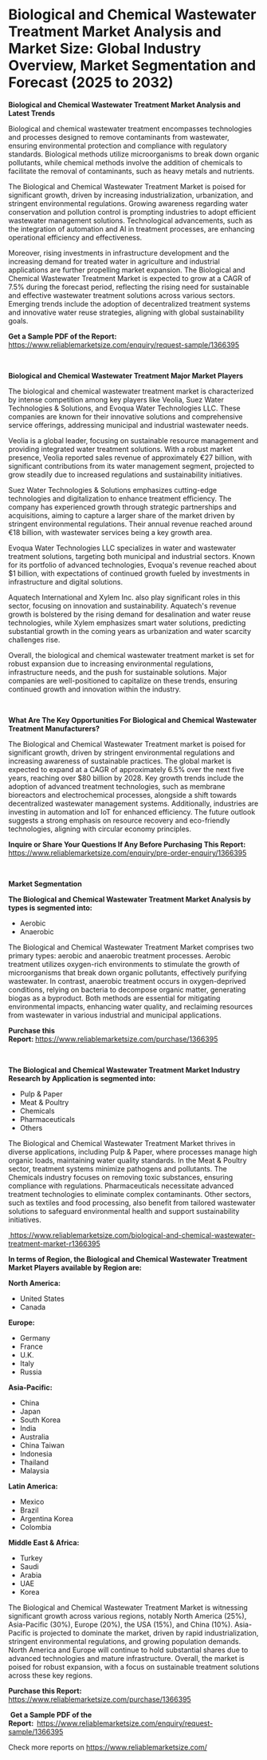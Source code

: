 <p><h1>Biological and Chemical Wastewater Treatment Market Analysis and Market Size: Global Industry Overview, Market Segmentation and Forecast (2025 to 2032)</h1></p><p><strong>Biological and Chemical Wastewater Treatment Market Analysis and Latest Trends</strong></p>
<p><p>Biological and chemical wastewater treatment encompasses technologies and processes designed to remove contaminants from wastewater, ensuring environmental protection and compliance with regulatory standards. Biological methods utilize microorganisms to break down organic pollutants, while chemical methods involve the addition of chemicals to facilitate the removal of contaminants, such as heavy metals and nutrients.</p><p>The Biological and Chemical Wastewater Treatment Market is poised for significant growth, driven by increasing industrialization, urbanization, and stringent environmental regulations. Growing awareness regarding water conservation and pollution control is prompting industries to adopt efficient wastewater management solutions. Technological advancements, such as the integration of automation and AI in treatment processes, are enhancing operational efficiency and effectiveness.</p><p>Moreover, rising investments in infrastructure development and the increasing demand for treated water in agriculture and industrial applications are further propelling market expansion. The Biological and Chemical Wastewater Treatment Market is expected to grow at a CAGR of 7.5% during the forecast period, reflecting the rising need for sustainable and effective wastewater treatment solutions across various sectors. Emerging trends include the adoption of decentralized treatment systems and innovative water reuse strategies, aligning with global sustainability goals.</p></p>
<p><strong>Get a Sample PDF of the Report:&nbsp;</strong> <a href="https://www.reliablemarketsize.com/enquiry/request-sample/1366395?utm_campaign=3516&utm_medium=2&utm_source=Github&utm_content=ia&utm_term=22032025&utm_id=biological-and-chemical-wastewater-treatment">https://www.reliablemarketsize.com/enquiry/request-sample/1366395</a></p>
<p>&nbsp;</p>
<p><strong>Biological and Chemical Wastewater Treatment Major Market Players</strong></p>
<p><p>The biological and chemical wastewater treatment market is characterized by intense competition among key players like Veolia, Suez Water Technologies & Solutions, and Evoqua Water Technologies LLC. These companies are known for their innovative solutions and comprehensive service offerings, addressing municipal and industrial wastewater needs.</p><p>Veolia is a global leader, focusing on sustainable resource management and providing integrated water treatment solutions. With a robust market presence, Veolia reported sales revenue of approximately €27 billion, with significant contributions from its water management segment, projected to grow steadily due to increased regulations and sustainability initiatives.</p><p>Suez Water Technologies & Solutions emphasizes cutting-edge technologies and digitalization to enhance treatment efficiency. The company has experienced growth through strategic partnerships and acquisitions, aiming to capture a larger share of the market driven by stringent environmental regulations. Their annual revenue reached around €18 billion, with wastewater services being a key growth area.</p><p>Evoqua Water Technologies LLC specializes in water and wastewater treatment solutions, targeting both municipal and industrial sectors. Known for its portfolio of advanced technologies, Evoqua's revenue reached about $1 billion, with expectations of continued growth fueled by investments in infrastructure and digital solutions.</p><p>Aquatech International and Xylem Inc. also play significant roles in this sector, focusing on innovation and sustainability. Aquatech's revenue growth is bolstered by the rising demand for desalination and water reuse technologies, while Xylem emphasizes smart water solutions, predicting substantial growth in the coming years as urbanization and water scarcity challenges rise.</p><p>Overall, the biological and chemical wastewater treatment market is set for robust expansion due to increasing environmental regulations, infrastructure needs, and the push for sustainable solutions. Major companies are well-positioned to capitalize on these trends, ensuring continued growth and innovation within the industry.</p></p>
<p>&nbsp;</p>
<p><strong>What Are The Key Opportunities For Biological and Chemical Wastewater Treatment Manufacturers?</strong></p>
<p><p>The Biological and Chemical Wastewater Treatment market is poised for significant growth, driven by stringent environmental regulations and increasing awareness of sustainable practices. The global market is expected to expand at a CAGR of approximately 6.5% over the next five years, reaching over $80 billion by 2028. Key growth trends include the adoption of advanced treatment technologies, such as membrane bioreactors and electrochemical processes, alongside a shift towards decentralized wastewater management systems. Additionally, industries are investing in automation and IoT for enhanced efficiency. The future outlook suggests a strong emphasis on resource recovery and eco-friendly technologies, aligning with circular economy principles.</p></p>
<p><strong>Inquire or Share Your Questions If Any Before Purchasing This Report:</strong> <a href="https://www.reliablemarketsize.com/enquiry/pre-order-enquiry/1366395?utm_campaign=3516&utm_medium=2&utm_source=Github&utm_content=ia&utm_term=22032025&utm_id=biological-and-chemical-wastewater-treatment">https://www.reliablemarketsize.com/enquiry/pre-order-enquiry/1366395</a></p>
<p>&nbsp;</p>
<p><strong>Market Segmentation</strong></p>
<p><strong>The Biological and Chemical Wastewater Treatment Market Analysis by types is segmented into:</strong></p>
<p><ul><li>Aerobic</li><li>Anaerobic</li></ul></p>
<p><p>The Biological and Chemical Wastewater Treatment Market comprises two primary types: aerobic and anaerobic treatment processes. Aerobic treatment utilizes oxygen-rich environments to stimulate the growth of microorganisms that break down organic pollutants, effectively purifying wastewater. In contrast, anaerobic treatment occurs in oxygen-deprived conditions, relying on bacteria to decompose organic matter, generating biogas as a byproduct. Both methods are essential for mitigating environmental impacts, enhancing water quality, and reclaiming resources from wastewater in various industrial and municipal applications.</p></p>
<p><strong>Purchase this Report:&nbsp;</strong><a href="https://www.reliablemarketsize.com/purchase/1366395?utm_campaign=3516&utm_medium=2&utm_source=Github&utm_content=ia&utm_term=22032025&utm_id=biological-and-chemical-wastewater-treatment">https://www.reliablemarketsize.com/purchase/1366395</a></p>
<p>&nbsp;</p>
<p><strong>The Biological and Chemical Wastewater Treatment Market Industry Research by Application is segmented into:</strong></p>
<p><ul><li>Pulp & Paper</li><li>Meat & Poultry</li><li>Chemicals</li><li>Pharmaceuticals</li><li>Others</li></ul></p>
<p><p>The Biological and Chemical Wastewater Treatment Market thrives in diverse applications, including Pulp & Paper, where processes manage high organic loads, maintaining water quality standards. In the Meat & Poultry sector, treatment systems minimize pathogens and pollutants. The Chemicals industry focuses on removing toxic substances, ensuring compliance with regulations. Pharmaceuticals necessitate advanced treatment technologies to eliminate complex contaminants. Other sectors, such as textiles and food processing, also benefit from tailored wastewater solutions to safeguard environmental health and support sustainability initiatives.</p></p>
<p><a href="https://www.reliablemarketsize.com/biological-and-chemical-wastewater-treatment-market-r1366395?utm_campaign=3516&utm_medium=2&utm_source=Github&utm_content=ia&utm_term=22032025&utm_id=biological-and-chemical-wastewater-treatment">&nbsp;https://www.reliablemarketsize.com/biological-and-chemical-wastewater-treatment-market-r1366395</a></p>
<p><strong>In terms of Region, the Biological and Chemical Wastewater Treatment Market Players available by Region are:</strong></p>
<p>
    <p> <strong> North America: </strong>
        <ul>
            <li>United States</li>
            <li>Canada</li>
        </ul>
        </p> 
    <p> <strong> Europe: </strong>
        <ul>
            <li>Germany</li>
            <li>France</li>
            <li>U.K.</li>
            <li>Italy</li>
            <li>Russia</li>
        </ul>
        </p> 
    <p> <strong> Asia-Pacific: </strong>
        <ul>
            <li>China</li>
            <li>Japan</li>
            <li>South Korea</li>
            <li>India</li>
            <li>Australia</li>
            <li>China Taiwan</li>
            <li>Indonesia</li>
            <li>Thailand</li>
            <li>Malaysia</li>
        </ul>
        </p> 
    <p> <strong> Latin America: </strong>
        <ul>
            <li>Mexico</li>
            <li>Brazil</li>
            <li>Argentina Korea</li>
            <li>Colombia</li>
        </ul>
        </p> 
    <p> <strong> Middle East & Africa: </strong>
        <ul>
            <li>Turkey</li>
            <li>Saudi</li>
            <li>Arabia</li>
            <li>UAE</li>
            <li>Korea</li>
        </ul>
    </p>
    </p>
<p><p>The Biological and Chemical Wastewater Treatment Market is witnessing significant growth across various regions, notably North America (25%), Asia-Pacific (30%), Europe (20%), the USA (15%), and China (10%). Asia-Pacific is projected to dominate the market, driven by rapid industrialization, stringent environmental regulations, and growing population demands. North America and Europe will continue to hold substantial shares due to advanced technologies and mature infrastructure. Overall, the market is poised for robust expansion, with a focus on sustainable treatment solutions across these key regions.</p></p>
<p><strong>Purchase this Report: </strong><a href="https://www.reliablemarketsize.com/purchase/1366395?utm_campaign=3516&utm_medium=2&utm_source=Github&utm_content=ia&utm_term=22032025&utm_id=biological-and-chemical-wastewater-treatment">https://www.reliablemarketsize.com/purchase/1366395</a></p>
<p>&nbsp;<strong>Get a Sample PDF of the Report:&nbsp;&nbsp;</strong><a href="https://www.reliablemarketsize.com/enquiry/request-sample/1366395?utm_campaign=3516&utm_medium=2&utm_source=Github&utm_content=ia&utm_term=22032025&utm_id=biological-and-chemical-wastewater-treatment">https://www.reliablemarketsize.com/enquiry/request-sample/1366395</a></p>
<p><strong></strong></p>
<p>Check more reports on <a href="https://www.reliablemarketsize.com/?utm_campaign=3516&utm_medium=2&utm_source=Github&utm_content=ia&utm_term=22032025&utm_id=biological-and-chemical-wastewater-treatment">https://www.reliablemarketsize.com/</a></p>